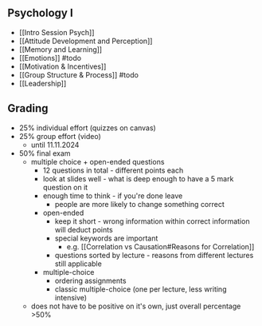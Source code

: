 ## Psychology I
- [[Intro Session Psych]]
- [[Attitude Development and Perception]]
- [[Memory and Learning]]
- [[Emotions]] #todo
- [[Motivation & Incentives]]
- [[Group Structure & Process]] #todo
- [[Leadership]]

## Grading
- 25% individual effort (quizzes on canvas)
- 25% group effort (video)
	- until 11.11.2024
- 50% final exam
	- multiple choice + open-ended questions
		- 12 questions in total - different points each
		- look at slides well - what is deep enough to have a 5 mark question on it
		- enough time to think - if you're done leave
			- people are more likely to change something correct
		- open-ended
			- keep it short - wrong information within correct information will deduct points
			- special keywords are important
				- e.g. [[Correlation vs Causation#Reasons for Correlation]]
			- questions sorted by lecture - reasons from different lectures still applicable
		- multiple-choice
			- ordering assignments
			- classic multiple-choice (one per lecture, less writing intensive) 
	- does not have to be positive on it's own, just overall percentage >50%
